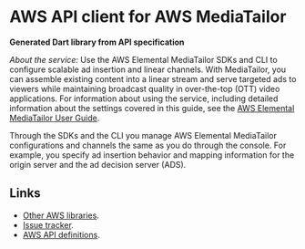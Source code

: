 # AWS API client for AWS MediaTailor

**Generated Dart library from API specification**

*About the service:*
Use the AWS Elemental MediaTailor SDKs and CLI to configure scalable ad
insertion and linear channels. With MediaTailor, you can assemble existing
content into a linear stream and serve targeted ads to viewers while
maintaining broadcast quality in over-the-top (OTT) video applications. For
information about using the service, including detailed information about
the settings covered in this guide, see the <a
href="https://docs.aws.amazon.com/mediatailor/latest/ug/">AWS Elemental
MediaTailor User Guide</a>.

Through the SDKs and the CLI you manage AWS Elemental MediaTailor
configurations and channels the same as you do through the console. For
example, you specify ad insertion behavior and mapping information for the
origin server and the ad decision server (ADS).

## Links

- [Other AWS libraries](https://github.com/agilord/aws_client/tree/master/generated).
- [Issue tracker](https://github.com/agilord/aws_client/issues).
- [AWS API definitions](https://github.com/aws/aws-sdk-js/tree/master/apis).
